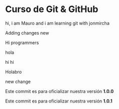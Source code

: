 # Curso de Git & GitHub 

hi, i am Mauro and i am learning git with jonmircha

Adding changes new 

Hi programmers

hola

hi
hi

Holabro

new change

Este commit es para oficializar nuestra versión **1.0.0**

Este commit es para oficializar nuestra versión **1.0.1**